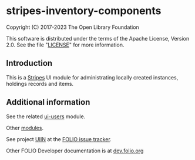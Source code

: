 # stripes-inventory-components

Copyright (C) 2017-2023 The Open Library Foundation

This software is distributed under the terms of the Apache License,
Version 2.0. See the file "[LICENSE](LICENSE)" for more information.

## Introduction

This is a [Stripes](https://github.com/folio-org/stripes-core/) UI module for administrating locally created
instances, holdings records and items.

## Additional information

See the related [ui-users](https://github.com/folio-org/ui-users) module.

Other [modules](https://dev.folio.org/source-code/#client-side).

See project [UIIN](https://issues.folio.org/browse/UIIN)
at the [FOLIO issue tracker](https://dev.folio.org/guidelines/issue-tracker).

Other FOLIO Developer documentation is at [dev.folio.org](https://dev.folio.org/)
